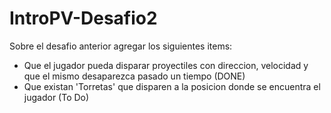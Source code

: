 # IntroPV-Desafio2

Sobre el desafio anterior agregar los siguientes items:

- Que el jugador pueda disparar proyectiles con direccion, velocidad y que el mismo desaparezca pasado un tiempo (DONE)
- Que existan 'Torretas' que disparen a la posicion donde se encuentra el jugador (To Do)